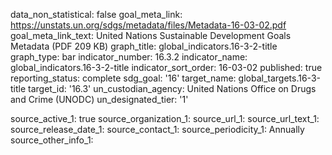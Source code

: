 data_non_statistical: false
goal_meta_link: https://unstats.un.org/sdgs/metadata/files/Metadata-16-03-02.pdf
goal_meta_link_text: United Nations Sustainable Development Goals Metadata (PDF 209
  KB)
graph_title: global_indicators.16-3-2-title
graph_type: bar
indicator_number: 16.3.2
indicator_name: global_indicators.16-3-2-title
indicator_sort_order: 16-03-02
published: true
reporting_status: complete
sdg_goal: '16'
target_name: global_targets.16-3-title
target_id: '16.3'
un_custodian_agency: United Nations Office on Drugs and Crime (UNODC)
un_designated_tier: '1'

source_active_1: true
source_organization_1: 
source_url_1: 
source_url_text_1: 
source_release_date_1: 
source_contact_1: 
source_periodicity_1: Annually
source_other_info_1: 